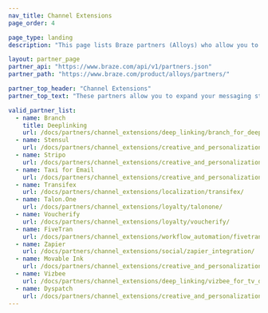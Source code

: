 ```yaml
---
nav_title: Channel Extensions
page_order: 4

page_type: landing
description: "This page lists Braze partners (Alloys) who allow you to expand your messaging strategy and connect or target across custom channels."

layout: partner_page
partner_api: "https://www.braze.com/api/v1/partners.json"
partner_path: "https://www.braze.com/product/alloys/partners/"

partner_top_header: "Channel Extensions"
partner_top_text: "These partners allow you to expand your messaging strategy and connect or target across custom channels."

valid_partner_list:
  - name: Branch
    title: Deeplinking
    url: /docs/partners/channel_extensions/deep_linking/branch_for_deeplinking/
  - name: Stensul
    url: /docs/partners/channel_extensions/creative_and_personalization/email_orchestration/stensul/
  - name: Stripo
    url: /docs/partners/channel_extensions/creative_and_personalization/email_orchestration/stripo/
  - name: Taxi for Email
    url: /docs/partners/channel_extensions/creative_and_personalization/email_orchestration/taxi_for_email/
  - name: Transifex
    url: /docs/partners/channel_extensions/localization/transifex/
  - name: Talon.One
    url: /docs/partners/channel_extensions/loyalty/talonone/
  - name: Voucherify
    url: /docs/partners/channel_extensions/loyalty/voucherify/
  - name: FiveTran
    url: /docs/partners/channel_extensions/workflow_automation/fivetran/
  - name: Zapier
    url: /docs/partners/channel_extensions/social/zapier_integration/
  - name: Movable Ink
    url: /docs/partners/channel_extensions/creative_and_personalization/intelligent_creative/movable_ink/
  - name: Vizbee
    url: /docs/partners/channel_extensions/deep_linking/vizbee_for_tv_deeplinking/
  - name: Dyspatch
    url: /docs/partners/channel_extensions/creative_and_personalization/email_orchestration/dyspatch/
---
```

